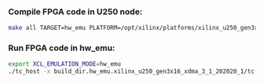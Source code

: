 ### Compile FPGA code in U250 node:
```sh
make all TARGET=hw_emu PLATFORM=/opt/xilinx/platforms/xilinx_u250_gen3x16_xdma_3_1_202020_1/xilinx_u250_gen3x16_xdma_3_1_202020_1.xpfm
```

### Run FPGA code in hw_emu:
```sh
export XCL_EMULATION_MODE=hw_emu
./tc_host -x build_dir.hw_emu.xilinx_u250_gen3x16_xdma_3_1_202020_1/tc.xclbin
```

